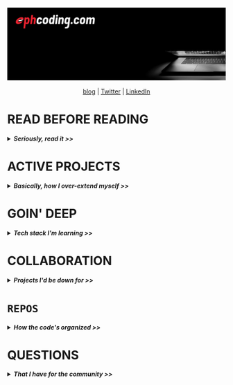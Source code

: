 ![ephcoding banner](./assets/twitter-banner-1500x500.png)

<div align='center'>
  <a href='https://www.ephcoding.com'>blog</a> |
  <a href='https://twitter.com/ephcoding'>Twitter</a> |
    <a href='https://linkedin.com/in/ephraimjsmith'>LinkedIn</a>
</div>

<!-- #region READ BEFORE READING -->

# **READ BEFORE READING**

<details>
<summary><strong><em>Seriously, read it >></em></strong></summary>

## `House Rules`

Anything I'm playing close to the vest won't be public. If you can see it, it's fair game.

## `Quality Control`

If somethings fucked, I want to know.

- Email: ephraimjsmith@gmail.com
- Twitter: [@ephcoding](https://twitter.com/ephcoding)

## `Links`

I'm not affiliated with anybody. Links are for YOU. We'll all get 'there' faster sharing resources.

## `My Approach(es)`

- **_Building_**

  - When building something new, my only mission is to find the pain points ASAP. _\* so don't expect it to be 'sexy'_

- **_Learning New Concepts_**

  - If it's **totally** new, I'll probably buy a course. Not to copy code and get the certificate, but to have an outline of the overwhelming amount of shit I now have to learn

- **_Writing Blog Posts_**

  - <\* finish section>

</details>

<!-- #endregion /READ BEFORE READING -->

# **ACTIVE PROJECTS**

<details>
<summary><strong><em>Basically, how I over-extend myself >></em></strong></summary>

( target date )

## [`ephcoding.com`](https://www.ephcoding.com) ( Aug 11 )

- re-building the blog with Next.js as a static site using markdown for the posts
- watch for a couple...err...blog posts about the build
- hope to have this up by Wednesday

## [`homrapp.com`](https://www.homrapp.com) ( Aug 11 )

- landing page/product info site for HOMR mobile app

## [`HOMR`](https://www.homrapp.com) mobile app ( Aug 31 )

- homeowner maintenance reminder mobile app (built with React Native)

## [`modevx.com`](https://www.ephcoding.com) ( Aug 31 )

- re-build as a basic HTML / CSS / (minimal) JavaScript company info site
  - `modevx.com` will only be used strictly as a company & product info site
  - `ephcoding.com` will be my primary site for content & project updates

## `Node REST API` | framework-free REST API using [Node.js](https://nodejs.org/en/) ( Aug 31 )

- shout out to [Brad Traversy](https://www.traversymedia.com) and his priceless collection of [Udemy Courses](https://www.udemy.com/user/brad-traversy/) & [YouTube tutorials](https://www.youtube.com/channel/UC29ju8bIPH5as8OGnQzwJyA)

</details>

# **GOIN' DEEP**

<details>
<summary><strong><em>Tech stack I'm learning >></em></strong></summary>

## `JavaScript`

- [javascript.info](https://javascript.info/)
- [MDN](https://developer.mozilla.org/en-US/docs/Web/JavaScript/Guide)
- [Udemy Course]() by []()
- [Udemy Course]() by []()

## `TypeScript`

- [docs]()
- []()
- []()

## `Node.js`

- [docs](https://nodejs.org/en/docs/)
- [Guides](https://nodejs.org/en/docs/guides/)
- [Udemy Course]() by []()
- [Udemy Course]() by []()

## `React`

- [docs](https://reactjs.org/)
- [Udemy Course]() by [Academind]()
- [Udemy Course]() by [Brad Traversy]()

## `React Native`

- [docs](reactnative.dev)
- [Udemy Course]() by []()
- [Udemy Course]() by []()
- [Udemy Course]() by []()

## `Git`

- []()

</details>

# **COLLABORATION**

<details>
<summary><strong><em>Projects I'd be down for >></em></strong></summary>

- **_ANYTHING_** in React Native
- music / guitars
- motorcycles
- skydiving
- NASA / space
- severe weather (tornadoes)

</details>

# **`REPOS`**

<details>
<summary><strong><em>How the code's organized >></em></strong></summary>

_sorting by **[name]** in Github will group repos by type:"_

## `app__`

## `playground__`

## `reference__`

</details>

# **QUESTIONS**

<details>
<summary><strong><em>That I have for the community >></em></strong></summary>

_If you know the answer to any of these, send me your answer + resources and I'll post it here for the community. Thanks, in advance!_

</details>

<!--
- 🔭 I’m currently working on ...
- 🌱 I’m currently learning ...
- 👯 I’m looking to collaborate on ...
- 🤔 I’m looking for help with ...
- 💬 Ask me about ...
- 📫 How to reach me: ...
- 😄 Pronouns: ...
- ⚡ Fun fact: ...
-->

